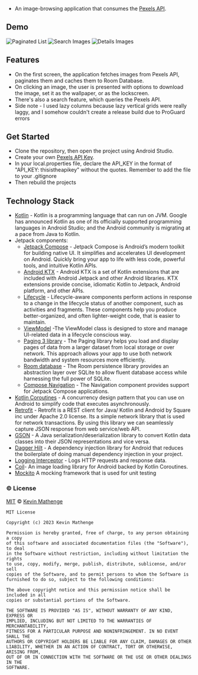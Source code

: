 - An image-browsing application that consumes the [Pexels API](https://www.pexels.com/api/).

## Demo

![Paginated List](Demo/list.jpg)
![Search Images](Demo/jaguar.jpg)
![Details Images](Demo/details.jpg)



## Features
- On the first screen, the application fetches images from Pexels API, paginates them and caches
  them to Room Database.
- On clicking an image, the user is presented with options to download the image, set it as the
  wallpaper, or as the lockscreen.
- There's also a search feature, which queries the Pexels API.
- Side note - I used lazy columns because lazy vertical grids were really laggy, and I somehow couldn't create a release build due to ProGuard errors
## Get Started
- Clone the repository, then open the project using Android Studio.
- Create your own [Pexels API Key](https://www.pexels.com/api/).
- In your local.properties file, declare the API_KEY in the format of "API_KEY: thisistheapikey" without the quotes. Remember to add the file to your .gitignore
- Then rebuild the projects
## Technology Stack

- [Kotlin](https://developer.android.com/kotlin) - Kotlin is a programming language that can run on
  JVM. Google has announced Kotlin as one of its officially supported programming languages in
  Android Studio; and the Android community is migrating at a pace from Java to Kotlin.
- Jetpack components:
    - [Jetpack Compose](https://developer.android.com/jetpack/compose) - Jetpack Compose is
      Android’s modern toolkit for building native UI. It simplifies and accelerates UI development
      on Android. Quickly bring your app to life with less code, powerful tools, and intuitive
      Kotlin APIs.
    - [Android KTX](https://developer.android.com/kotlin/ktx.html) - Android KTX is a set of Kotlin
      extensions that are included with Android Jetpack and other Android libraries. KTX extensions
      provide concise, idiomatic Kotlin to Jetpack, Android platform, and other APIs.
    - [Lifecycle](https://developer.android.com/topic/libraries/architecture/lifecycle) -
      Lifecycle-aware components perform actions in response to a change in the lifecycle status of
      another component, such as activities and fragments. These components help you produce
      better-organized, and often lighter-weight code, that is easier to maintain.
    - [ViewModel](https://developer.android.com/topic/libraries/architecture/viewmodel) -The
      ViewModel class is designed to store and manage UI-related data in a lifecycle conscious way.
    - [Paging 3 library](https://developer.android.com/topic/libraries/architecture/paging/v3-overview) -
      The Paging library helps you load and display pages of data from a larger dataset from local
      storage or over network. This approach allows your app to use both network bandwidth and
      system resources more efficiently.
    - [Room database](https://developer.android.com/training/data-storage/room) - The Room
      persistence library provides an abstraction layer over SQLite to allow fluent database access
      while harnessing the full power of SQLite.
    - [Compose Navigation](https://developer.android.com/jetpack/compose/navigation) - The
      Navigation component provides support for Jetpack Compose applications.
- [Kotlin Coroutines](https://developer.android.com/kotlin/coroutines) - A concurrency design
  pattern that you can use on Android to simplify code that executes asynchronously.
- [Retrofit](https://square.github.io/retrofit) - Retrofit is a REST client for Java/ Kotlin and
  Android by Square inc under Apache 2.0 license. Its a simple network library that is used for
  network transactions. By using this library we can seamlessly capture JSON response from web
  service/web API.
- [GSON](https://github.com/square/gson) - A Java serialization/deserialization library to convert Kotlin data classes into their JSON representations and vice versa.
- [Dagger Hilt](https://developer.android.com/training/dependency-injection/hilt-android) - A
  dependency injection library for Android that reduces the boilerplate of doing manual dependency
  injection in your project.
- [Logging Interceptor](https://github.com/square/okhttp/blob/master/okhttp-logging-interceptor/README.md) -
  Logs HTTP requests and response data.
- [Coil](https://coil-kt.github.io/coil/compose/)- An image loading library for Android backed by
  Kotlin Coroutines.
- [Mockito](https://site.mockito.org/) A mocking framework that is used for unit testing


### ©️ License

[MIT][license] © [Kevin Mathenge][github]

[license]: /LICENSE

[github]: https://github.com/kev87ian

```
MIT License

Copyright (c) 2023 Kevin Mathenge

Permission is hereby granted, free of charge, to any person obtaining a copy
of this software and associated documentation files (the "Software"), to deal
in the Software without restriction, including without limitation the rights
to use, copy, modify, merge, publish, distribute, sublicense, and/or sell
copies of the Software, and to permit persons to whom the Software is
furnished to do so, subject to the following conditions:

The above copyright notice and this permission notice shall be included in all
copies or substantial portions of the Software.

THE SOFTWARE IS PROVIDED "AS IS", WITHOUT WARRANTY OF ANY KIND, EXPRESS OR
IMPLIED, INCLUDING BUT NOT LIMITED TO THE WARRANTIES OF MERCHANTABILITY,
FITNESS FOR A PARTICULAR PURPOSE AND NONINFRINGEMENT. IN NO EVENT SHALL THE
AUTHORS OR COPYRIGHT HOLDERS BE LIABLE FOR ANY CLAIM, DAMAGES OR OTHER
LIABILITY, WHETHER IN AN ACTION OF CONTRACT, TORT OR OTHERWISE, ARISING FROM,
OUT OF OR IN CONNECTION WITH THE SOFTWARE OR THE USE OR OTHER DEALINGS IN THE
SOFTWARE.
```
